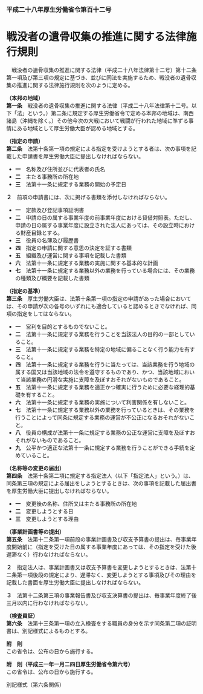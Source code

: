 ### 平成二十八年厚生労働省令第百十二号  
# 戦没者の遺骨収集の推進に関する法律施行規則  
　戦没者の遺骨収集の推進に関する法律（平成二十八年法律第十二号）第十二条第一項及び第三項の規定に基づき、並びに同法を実施するため、戦没者の遺骨収集の推進に関する法律施行規則を次のように定める。  
  
**（本邦の地域）**  
**第一条**　戦没者の遺骨収集の推進に関する法律（平成二十八年法律第十二号。以下「法」という。）第二条に規定する厚生労働省令で定める本邦の地域は、南西諸島（沖縄を除く。）その他今次の大戦において戦闘が行われた地域に準ずる事情にある地域として厚生労働大臣が認める地域とする。  
  
**（指定の申請）**  
**第二条**　法第十条第一項の規定による指定を受けようとする者は、次の事項を記載した申請書を厚生労働大臣に提出しなければならない。  
* **一**　名称及び住所並びに代表者の氏名  
* **二**　主たる事務所の所在地  
* **三**　法第十一条に規定する業務の開始の予定日  
  
**２**　前項の申請書には、次に掲げる書類を添付しなければならない。  
* **一**　定款及び登記事項証明書  
* **二**　申請の日の属する事業年度の前事業年度における貸借対照表。ただし、申請の日の属する事業年度に設立された法人にあっては、その設立時における財産目録とする。  
* **三**　役員の名簿及び履歴書  
* **四**　指定の申請に関する意思の決定を証する書類  
* **五**　組織及び運営に関する事項を記載した書類  
* **六**　法第十一条に規定する業務の実施に関する基本的な計画  
* **七**　法第十一条に規定する業務以外の業務を行っている場合には、その業務の種類及び概要を記載した書類  
  
**（指定の基準）**  
**第三条**　厚生労働大臣は、法第十条第一項の指定の申請があった場合においては、その申請が次の各号のいずれにも適合していると認めるときでなければ、同項の指定をしてはならない。  
* **一**　営利を目的とするものでないこと。  
* **二**　法第十一条に規定する業務を行うことを当該法人の目的の一部としていること。  
* **三**　法第十一条に規定する業務を特定の地域に偏ることなく行う能力を有すること。  
* **四**　法第十一条に規定する業務を行うに当たっては、当該業務を行う地域の属する国又は当該地域の法令を遵守するものであり、かつ、当該地域において当該業務の円滑な実施に支障を及ぼすおそれがないものであること。  
* **五**　法第十一条に規定する業務を適正かつ確実に行うために必要な経理的基礎を有すること。  
* **六**　法第十一条に規定する業務の実施について利害関係を有しないこと。  
* **七**　法第十一条に規定する業務以外の業務を行っているときは、その業務を行うことによって同条に規定する業務の運営が不公正になるおそれがないこと。  
* **八**　役員の構成が法第十一条に規定する業務の公正な運営に支障を及ぼすおそれがないものであること。  
* **九**　公平かつ適正な法第十一条に規定する業務を行うことができる手続を定めていること。  
  
**（名称等の変更の届出）**  
**第四条**　法第十条第二項に規定する指定法人（以下「指定法人」という。）は、同条第三項の規定による届出をしようとするときは、次の事項を記載した届出書を厚生労働大臣に提出しなければならない。  
* **一**　変更後の名称、住所又は主たる事務所の所在地  
* **二**　変更しようとする日  
* **三**　変更しようとする理由  
  
**（事業計画書等の提出）**  
**第五条**　法第十二条第一項前段の事業計画書及び収支予算書の提出は、毎事業年度開始前に（指定を受けた日の属する事業年度にあっては、その指定を受けた後遅滞なく）行わなければならない。  
  
**２**　指定法人は、事業計画書又は収支予算書を変更しようとするときは、法第十二条第一項後段の規定により、遅滞なく、変更しようとする事項及びその理由を記載した書面を厚生労働大臣に提出しなければならない。  
  
**３**　法第十二条第三項の事業報告書及び収支決算書の提出は、毎事業年度終了後三月以内に行わなければならない。  
  
**（検査員証）**  
**第六条**　法第十三条第一項の立入検査をする職員の身分を示す同条第二項の証明書は、別記様式によるものとする。  
  
**附　則**  
この省令は、公布の日から施行する。  
  
**附　則（平成三一年一月二四日厚生労働省令第六号）**  
この省令は、公布の日から施行する。  
  
別記様式（第六条関係）
          
        